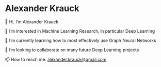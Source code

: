 
# Alexander Krauck

👋 Hi, I’m Alexander Krauck

👀 I’m interested in Machine Learning Research, in particular Deep Learning

🌱 I’m currently learning how to most effectively use Graph Neural Networks

💞️ I’m looking to collaborate on many future Deep Learning projects

📫 How to reach me: <alexander.krauck@gmail.com>
